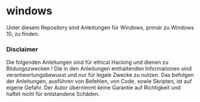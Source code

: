 # windows

Unter diesem Repository sind Anleitungen für Windows, primär zu Windows 10, zu finden.


### Disclaimer
Die folgenden Anleitungen sind für ethical Hacking und dienen zu Bildungszwecken !
Die in den Anleitungen enthaltenden Informationen sind verantwortungsbewusst und nur für legale Zwecke zu nutzen.
Das befolgen der Anleitungen, ausführen von Befehlen, von Code, sowie Skripten, ist auf eigene Gefahr.
Der Autor übernimmt keine Garantie auf Richtigkeit und haftet nicht für entstandene Schäden.
